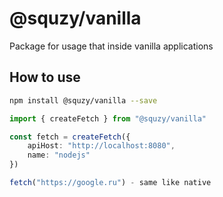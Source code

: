 # @squzy/vanilla

Package for usage that inside vanilla applications

## How to use

```bash
npm install @squzy/vanilla --save
```

```typescript
import { createFetch } from "@squzy/vanilla"

const fetch = createFetch({
    apiHost: "http://localhost:8080",
    name: "nodejs"
})

fetch("https://google.ru") - same like native

```